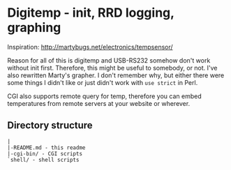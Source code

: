 # Digitemp - init, RRD logging, graphing

Inspiration: http://martybugs.net/electronics/tempsensor/

Reason for all of this is digitemp and USB-RS232 somehow don't work without
init first. Therefore, this might be useful to somebody, or not. I've also
rewritten Marty's grapher. I don't remember why, but either there were some
things I didn't like or just didn't work with ``use strict`` in Perl.

CGI also supports remote query for temp, therefore you can embed temperatures
from remote servers at your website or wherever.

## Directory structure

```
|
|-README.md - this readme
|-cgi-bin/ - CGI scripts
`shell/ - shell scripts
```
